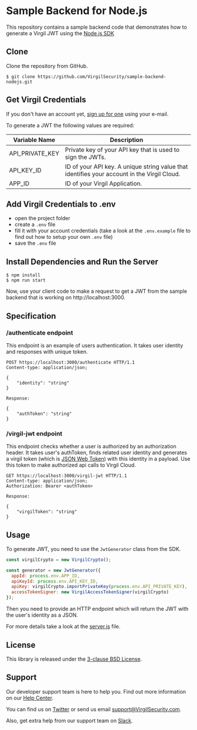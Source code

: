 # Sample Backend for Node.js

This repository contains a sample backend code that demonstrates how to generate a Virgil JWT using the [Node.js SDK](https://github.com/VirgilSecurity/virgil-sdk-javascript)

## Clone

Clone the repository from GitHub.

```
$ git clone https://github.com/VirgilSecurity/sample-backend-nodejs.git
```

## Get Virgil Credentials

If you don't have an account yet, [sign up for one](https://dashboard.virgilsecurity.com/signup) using your e-mail.

To generate a JWT the following values are required:

| Variable Name                     | Description                    |
|-----------------------------------|--------------------------------|
| API_PRIVATE_KEY                  | Private key of your API key that is used to sign the JWTs. |
| API_KEY_ID               | ID of your API key. A unique string value that identifies your account in the Virgil Cloud. |
| APP_ID                   | ID of your Virgil Application. |

## Add Virgil Credentials to .env

- open the project folder
- create a `.env` file
- fill it with your account credentials (take a look at the `.env.example` file to find out how to setup your own `.env` file)
- save the `.env` file


## Install Dependencies and Run the Server

```
$ npm install
$ npm run start
```
Now, use your client code to make a request to get a JWT from the sample backend that is working on http://localhost:3000.

## Specification

### /authenticate endpoint
This endpoint is an example of users authentication. It takes user identity and responses with unique token.

```http
POST https://localhost:3000/authenticate HTTP/1.1
Content-type: application/json;

{
    "identity": "string"
}

Response:

{
    "authToken": "string"
}
```

### /virgil-jwt endpoint
This endpoint checks whether a user is authorized by an authorization header. It takes user's authToken, finds related user identity and generates a virgil token (which is [JSON Web Token](https://jwt.io/)) with this identity in a payload. Use this token to make authorized api calls to Virgil Cloud.

```http
GET https://localhost:3000/virgil-jwt HTTP/1.1
Content-type: application/json;
Authorization: Bearer <authToken>

Response:

{
    "virgilToken": "string"
}
```

## Usage
To generate JWT, you need to use the `JwtGenerator` class from the SDK.

```js
const virgilCrypto = new VirgilCrypto();

const generator = new JwtGenerator({
  appId: process.env.APP_ID,
  apiKeyId: process.env.API_KEY_ID,
  apiKey: virgilCrypto.importPrivateKey(process.env.API_PRIVATE_KEY),
  accessTokenSigner: new VirgilAccessTokenSigner(virgilCrypto)
});

```
Then you need to provide an HTTP endpoint which will return the JWT with the user's identity as a JSON.

For more details take a look at the [server.js](server.js) file.



## License

This library is released under the [3-clause BSD License](LICENSE.md).

## Support
Our developer support team is here to help you. Find out more information on our [Help Center](https://help.virgilsecurity.com/).

You can find us on [Twitter](https://twitter.com/VirgilSecurity) or send us email support@VirgilSecurity.com.

Also, get extra help from our support team on [Slack](https://virgilsecurity.slack.com/join/shared_invite/enQtMjg4MDE4ODM3ODA4LTc2OWQwOTQ3YjNhNTQ0ZjJiZDc2NjkzYjYxNTI0YzhmNTY2ZDliMGJjYWQ5YmZiOGU5ZWEzNmJiMWZhYWVmYTM).
